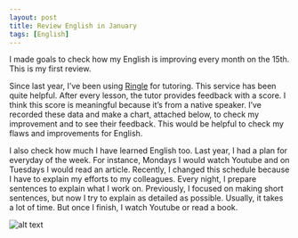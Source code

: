 ```yaml
---
layout: post
title: Review English in January
tags: [English]
---
```

I made goals to check how my English is improving every month on the 15th. This is my first review.

Since last year, I’ve been using [Ringle](https://www.ringleplus.com/) for tutoring. This service has been quite helpful. After every lesson, the tutor provides feedback with a score. I think this score is meaningful because it’s from a native speaker. I’ve recorded these data and make a chart, attached below, to check my improvement and to see their feedback. This would be helpful to check my flaws and improvements for English.

I also check how much I have learned English too. Last year, I had a plan for everyday of the week. For instance, Mondays I would watch Youtube and on Tuesdays I would read an article. Recently, I changed this schedule because I have to explain my efforts to my colleagues. Every night, I prepare sentences to explain what I work on. Previously, I focused on making short sentences, but now I try to explain as detailed as possible. Usually, it takes a lot of time. But once I finish, I watch Youtube or read a book.

![alt text](https://dioong.github.io/img/posts/2020-01-15-english_review_1.png "Ringle tutor score")